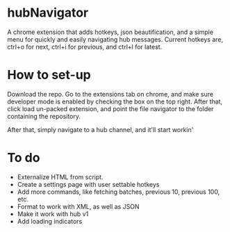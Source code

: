 # hubNavigator

A chrome extension that adds hotkeys, json beautification, and a simple menu for quickly and easily navigating hub messages.
Current hotkeys are, ctrl+o for next, ctrl+i for previous, and ctrl+l for latest.
# How to set-up

Download the repo. Go to the extensions tab on chrome, and make sure developer mode is enabled by checking the box on the top right.
After that, click load un-packed extension, and point the file navigator to the folder containing the repository.

After that, simply navigate to a hub channel, and it'll start workin'

# To do

* Externalize HTML from script.
* Create a settings page with user settable hotkeys
* Add more commands, like fetching batches, previous 10, previous 100, etc. 
* Format to work with XML, as well as JSON
* Make it work with hub v1
* Add loading indicators